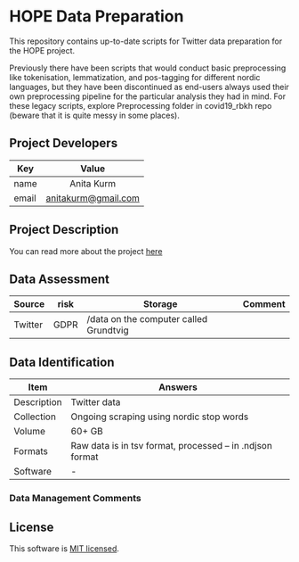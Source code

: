 # HOPE Data Preparation
This repository contains up-to-date scripts for Twitter data preparation for the HOPE project.

Previously there have been scripts that would conduct basic preprocessing like tokenisation, lemmatization, and pos-tagging for different nordic languages, but they have been discontinued as end-users always used their own preprocessing pipeline for the particular analysis they had in mind. For these legacy scripts, explore Preprocessing folder in covid19_rbkh repo (beware that it is quite messy in some places). 

## Project Developers
|Key | Value |
| --- |:---:|
| name | Anita Kurm |
| email |anitakurm@gmail.com |


## Project Description
You can read more about the project [here](https://hope-project.dk/#/)

## Data Assessment ##
| Source | risk | Storage | Comment|
| --- |:---:|---|---|
|Twitter|GDPR|/data on the computer called Grundtvig| |

##  Data Identification ##
| Item | Answers |
| --- | --- |
| Description | Twitter data  |
| Collection | Ongoing scraping using nordic stop words |
| Volume | 60+ GB|
| Formats |  Raw data is in tsv format, processed – in .ndjson format|
| Software | - |

### Data Management Comments ###

## License ##
This software is [MIT licensed](./LICENSE.txt).
